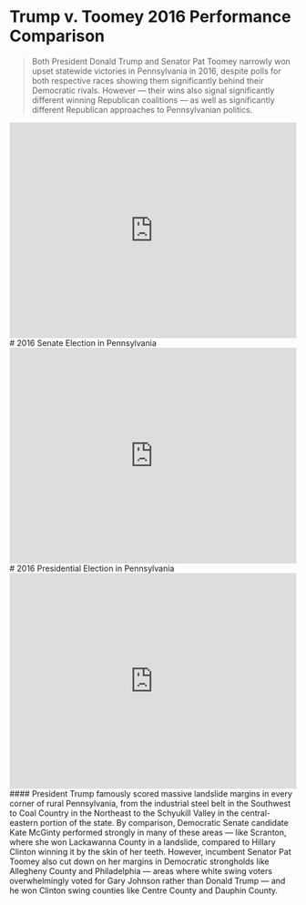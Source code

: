 # Trump v. Toomey 2016 Performance Comparison
> Both President Donald Trump and Senator Pat Toomey narrowly won upset statewide victories in Pennsylvania in 2016, despite polls for both respective races showing them significantly behind their Democratic rivals. However — their wins also signal significantly different winning Republican coalitions — as well as significantly different Republican approaches to Pennsylvanian politics.
<iframe title="" aria-label="Map" id="datawrapper-chart-nEDWQ" src="https://datawrapper.dwcdn.net/nEDWQ/1/" scrolling="no" frameborder="0" style="width: 0; min-width: 100% !important; border: none;" height="379"></iframe><script type="text/javascript">!function(){"use strict";window.addEventListener("message",(function(e){if(void 0!==e.data["datawrapper-height"]){var t=document.querySelectorAll("iframe");for(var a in e.data["datawrapper-height"])for(var r=0;r<t.length;r++){if(t[r].contentWindow===e.source)t[r].style.height=e.data["datawrapper-height"][a]+"px"}}}))}();
</script>
# 2016 Senate Election in Pennsylvania
<iframe title="" aria-label="Map" id="datawrapper-chart-ursyp" src="https://datawrapper.dwcdn.net/ursyp/3/" scrolling="no" frameborder="0" style="width: 0; min-width: 100% !important; border: none;" height="379"></iframe><script type="text/javascript">!function(){"use strict";window.addEventListener("message",(function(e){if(void 0!==e.data["datawrapper-height"]){var t=document.querySelectorAll("iframe");for(var a in e.data["datawrapper-height"])for(var r=0;r<t.length;r++){if(t[r].contentWindow===e.source)t[r].style.height=e.data["datawrapper-height"][a]+"px"}}}))}();
</script>
# 2016 Presidential Election in Pennsylvania
<iframe title="" aria-label="Map" id="datawrapper-chart-k54HI" src="https://datawrapper.dwcdn.net/k54HI/3/" scrolling="no" frameborder="0" style="width: 0; min-width: 100% !important; border: none;" height="379"></iframe><script type="text/javascript">!function(){"use strict";window.addEventListener("message",(function(e){if(void 0!==e.data["datawrapper-height"]){var t=document.querySelectorAll("iframe");for(var a in e.data["datawrapper-height"])for(var r=0;r<t.length;r++){if(t[r].contentWindow===e.source)t[r].style.height=e.data["datawrapper-height"][a]+"px"}}}))}();
</script>
#### President Trump famously scored massive landslide margins in every corner of rural Pennsylvania, from the industrial steel belt in the Southwest to Coal Country in the Northeast to the Schyukill Valley in the central-eastern portion of the state. By comparison, Democratic Senate candidate Kate McGinty performed strongly in many of these areas — like Scranton, where she won Lackawanna County in a landslide, compared to Hillary Clinton winning it by the skin of her teeth. However, incumbent Senator Pat Toomey also cut down on her margins in Democratic strongholds like Allegheny County and Philadelphia — areas where white swing voters overwhelmingly voted for Gary Johnson rather than Donald Trump — and he won Clinton swing counties like Centre County and Dauphin County.
